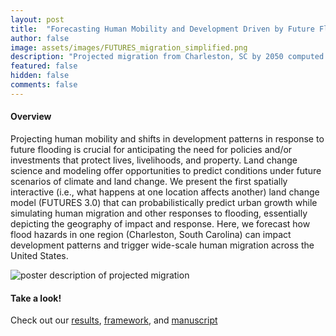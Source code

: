 ```yaml
---
layout: post
title:  "Forecasting Human Mobility and Development Driven by Future Flood Hazard Conditions"
author: false
image: assets/images/FUTURES_migration_simplified.png
description: "Projected migration from Charleston, SC by 2050 computed using the FUTURES land change model"
featured: false
hidden: false
comments: false
---
```


<div>

<h4>Overview</h4>
<p> 
Projecting human mobility and shifts in development patterns in response to future flooding is crucial for anticipating the need for policies and/or investments that protect lives, livelihoods, and property. Land change science and modeling offer opportunities to predict conditions under future scenarios of climate and land change. We present the first spatially interactive (i.e., what happens at one location affects another) land change model (FUTURES 3.0) that can probabilistically predict urban growth while simulating human migration and other responses to flooding, essentially depicting the geography of impact and response. Here, we forecast how flood hazards in one region (Charleston, South Carolina) can impact development patterns and trigger wide-scale human migration across the United States. </p>

<p class="mb-5"><img class="shadow-lg" src="{{site.url}}/assets/images/Futures_migration_poster.png" alt="poster description of projected migration" /></p>

<h4>Take a look!</h4>
<p> Check out our <a href="https://doi.org/10.5066/P9BD5V4B">results</a>, <a href="https://mybinder.org/v2/gh/ncsu-landscape-dynamics/futures-model-intro-notebook/main?urlpath=lab/tree/futures_triangle.ipynb">framework</a>, and <a href="https://doi.org/10.1038/s41598-023-46195-9">manuscript</a> </p>


</div>